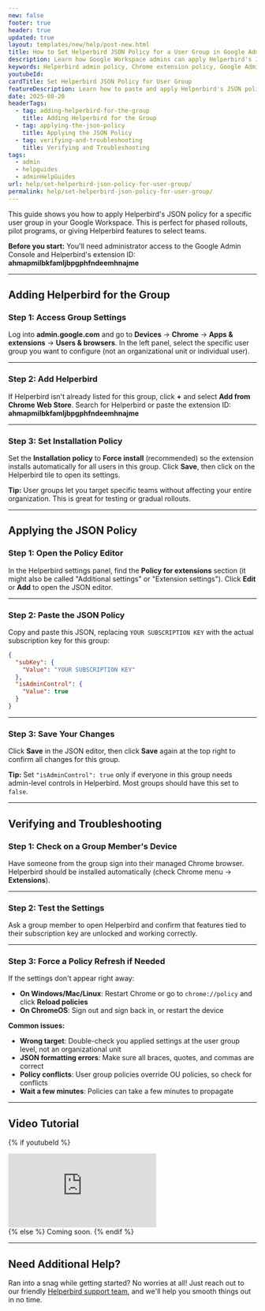 ```yaml
---
new: false
footer: true
header: true
updated: true
layout: templates/new/help/post-new.html
title: How to Set Helperbird JSON Policy for a User Group in Google Admin
description: Learn how Google Workspace admins can apply Helperbird's JSON policy in the Google Admin Console for a specific user group, setting their subscription key and admin permissions.
keywords: Helperbird admin policy, Chrome extension policy, Google Admin Console, JSON policy, Helperbird isAdmin, Helperbird subKey, Chrome app extension settings, Chrome policy JSON, Google Admin user group
youtubeId:
cardTitle: Set Helperbird JSON Policy for User Group
featureDescription: Learn how to paste and apply Helperbird's JSON policy in Google Admin for a group of users so the subscription key and optional admin controls apply just to them.
date: 2025-08-20
headerTags:
  - tag: adding-helperbird-for-the-group
    title: Adding Helperbird for the Group
  - tag: applying-the-json-policy
    title: Applying the JSON Policy
  - tag: verifying-and-troubleshooting
    title: Verifying and Troubleshooting
tags:
  - admin
  - helpguides
  - adminHelpGuides
url: help/set-helperbird-json-policy-for-user-group/
permalink: help/set-helperbird-json-policy-for-user-group/
---
```


This guide shows you how to apply Helperbird's JSON policy for a specific user group in your Google Workspace. This is perfect for phased rollouts, pilot programs, or giving Helperbird features to select teams.

**Before you start:** You'll need administrator access to the Google Admin Console and Helperbird's extension ID: **ahmapmilbkfamljbpgphfndeemhnajme**

---

## Adding Helperbird for the Group

### Step 1: Access Group Settings

Log into **admin.google.com** and go to **Devices** → **Chrome** → **Apps & extensions** → **Users & browsers**. In the left panel, select the specific user group you want to configure (not an organizational unit or individual user).

---

### Step 2: Add Helperbird

If Helperbird isn't already listed for this group, click **+** and select **Add from Chrome Web Store**. Search for Helperbird or paste the extension ID: **ahmapmilbkfamljbpgphfndeemhnajme**

---

### Step 3: Set Installation Policy

Set the **Installation policy** to **Force install** (recommended) so the extension installs automatically for all users in this group. Click **Save**, then click on the Helperbird tile to open its settings.

**Tip:** User groups let you target specific teams without affecting your entire organization. This is great for testing or gradual rollouts.

---

## Applying the JSON Policy

### Step 1: Open the Policy Editor

In the Helperbird settings panel, find the **Policy for extensions** section (it might also be called "Additional settings" or "Extension settings"). Click **Edit** or **Add** to open the JSON editor.

---

### Step 2: Paste the JSON Policy

Copy and paste this JSON, replacing `YOUR SUBSCRIPTION KEY` with the actual subscription key for this group:

```json
{
  "subKey": {
    "Value": "YOUR SUBSCRIPTION KEY"
  },
  "isAdminControl": {
    "Value": true
  }
}
```

---

### Step 3: Save Your Changes

Click **Save** in the JSON editor, then click **Save** again at the top right to confirm all changes for this group.

**Tip:** Set `"isAdminControl": true` only if everyone in this group needs admin-level controls in Helperbird. Most groups should have this set to `false`.

---

## Verifying and Troubleshooting

### Step 1: Check on a Group Member's Device

Have someone from the group sign into their managed Chrome browser. Helperbird should be installed automatically (check Chrome menu → **Extensions**).

---

### Step 2: Test the Settings

Ask a group member to open Helperbird and confirm that features tied to their subscription key are unlocked and working correctly.

---

### Step 3: Force a Policy Refresh if Needed

If the settings don't appear right away:
- **On Windows/Mac/Linux**: Restart Chrome or go to `chrome://policy` and click **Reload policies**
- **On ChromeOS**: Sign out and sign back in, or restart the device

**Common issues:**
- **Wrong target**: Double-check you applied settings at the user group level, not an organizational unit
- **JSON formatting errors**: Make sure all braces, quotes, and commas are correct
- **Policy conflicts**: User group policies override OU policies, so check for conflicts
- **Wait a few minutes**: Policies can take a few minutes to propagate

---

## Video Tutorial

{% if youtubeId %}
<div class="aspect-w-16 aspect-h-9 mt-12 mb-12">
<iframe id="videos" src="https://www.youtube-nocookie.com/embed/{{youtubeId}}" title="YouTube video player" frameborder="0" allow="accelerometer; autoplay; clipboard-write; encrypted-media; gyroscope; picture-in-picture; web-share" allowfullscreen></iframe>
</div>
{% else %}
Coming soon.
{% endif %}

---

## Need Additional Help?

Ran into a snag while getting started? No worries at all! Just reach out to our friendly [Helperbird support team](/support/), and we'll help you smooth things out in no time.
